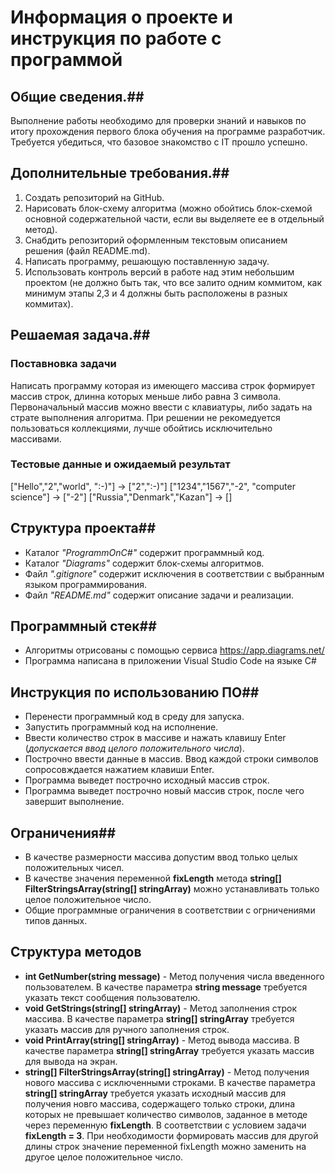 # Информация о проекте и инструкция по работе с программой

## Общие сведения.##

Выполнение работы необходимо для проверки знаний и навыков по итогу прохождения первого блока обучения на программе разработчик. Требуется убедиться, что базовое знакомство с IT прошло успешно.

## Дополнительные требования.##

1. Создать репозиторий на GitHub.
2. Нарисовать блок-схему алгоритма (можно обойтись блок-схемой основной содержательной части, если вы выделяете ее в отдельный метод).
3. Снабдить репозиторий оформленным текстовым описанием решения (файл README.md).
4. Написать программу, решающую поставленную задачу.
5. Использовать контроль версий в работе над этим небольшим проектом (не должно быть так, что все залито одним коммитом, как минимум этапы 2,3 и 4 должны быть расположены в разных коммитах).

## Решаемая задача.##

### Поставновка задачи ###

Написать программу которая из имеющего массива строк формирует 
массив строк, длинна которых меньше либо равна 3 символа. 
Первоначальный массив можно ввести с клавиатуры, либо задать на страте выполнения алгоритма. 
При решении не рекомедуется пользоваться коллекциями, лучше обойтись исключительно массивами.

### Тестовые данные и ожидаемый результат ###

["Hello","2","world", ":-)"] -> ["2",":-)"]
["1234","1567","-2", "computer science"] -> ["-2"]
["Russia","Denmark","Kazan"] -> []

## Структура проекта##

* Каталог *"ProgrammOnC#"* содержит программный код.
* Каталог *"Diagrams"* содержит блок-схемы алгоритмов.
* Файл *".gitignore"* содержит исключения в соответствии с выбранным языком программирования.
* Файл *"README.md"* содержит описание задачи и реализации.

## Программный стек##

* Алгоритмы отрисованы с помощью сервиса https://app.diagrams.net/
* Программа написана в приложении Visual Studio Code на языке C#

## Инструкция по использованию ПО##

* Перенести программный код в среду для запуска.
* Запустить программный код на исполнение.
* Ввести количество строк в массиве и нажать клавишу Enter (*допускается ввод целого положительного числа*).
* Построчно ввести данные в массив. Ввод каждой строки символов сопросовждается нажатием клавиши Enter.
* Программа выведет построчно исходный массив строк.
* Программа выведет построчно новый массив строк, после чего завершит выполнение.

## Ограничения##

* В качестве размерности массива допустим ввод только целых положительных чисел.
* В качестве значения переменной __fixLength__ метода __string[] FilterStringsArray(string[] stringArray)__ можно устанавливать только целое положительное число.
* Общие программные ограничения в соответствии с огрничениями типов данных.

## Структура методов ##

* __int GetNumber(string message)__ - Метод получения числа введенного пользователем. В качестве параметра __string message__ требуется указать текст сообщения пользователю.
* __void GetStrings(string[] stringArray)__ - Метод заполнения строк массива. В качестве параметра __string[] stringArray__ требуется указать массив для ручного заполнения строк.
* __void PrintArray(string[] stringArray)__ - Метод вывода массива. В качестве параметра __string[] stringArray__ требуется указать массив для вывода на экран.
* __string[] FilterStringsArray(string[] stringArray)__ - Метод получения нового массива с исключенными строками. В качестве параметра __string[] stringArray__ требуется указать исходный массив для получения новго массива, содержащего только строки, длина которых не превышает количество символов, заданное в методе через переменную __fixLength__. В соответствии с условием задачи __fixLength = 3__. При необходимости формировать массив для другой длины строк значение переменной fixLength можно заменить на другое целое положительное число.
